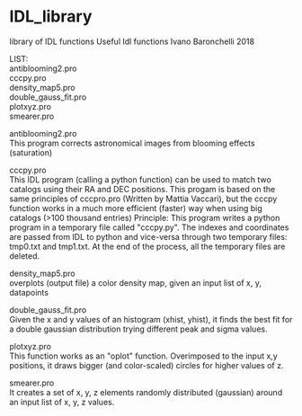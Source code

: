 # IDL_library
library of IDL functions
Useful Idl functions
Ivano Baronchelli 2018

LIST:     
antiblooming2.pro     
cccpy.pro     
density_map5.pro     
double_gauss_fit.pro     
plotxyz.pro     
smearer.pro     



antiblooming2.pro    
This program corrects astronomical images from blooming effects (saturation)

cccpy.pro    
This IDL program (calling a python function) can be used to match
two catalogs using their RA and DEC positions. 
This progam is based on the same principles of cccpro.pro (Written
by Mattia Vaccari), but the cccpy function works in a much more
efficient (faster) way when using big catalogs (>100 thousand entries) 
Principle:
This program writes a python program in a temporary file called
"cccpy.py". The indexes and coordinates are passed from IDL to
python and vice-versa through two temporary files: tmp0.txt and
tmp1.txt. 
At the end of the process, all the temporary files are deleted.


density_map5.pro    
overplots (output file) a color density map, given an input list of x, y, datapoints

double_gauss_fit.pro    
Given the x and y values of an histogram (xhist, yhist),
it finds the best fit for a double gaussian distribution trying
different peak and sigma values.

plotxyz.pro    
This function works as an "oplot" function. Overimposed to the input
x,y positions, it draws bigger (and color-scaled) circles for higher 
values of z. 

smearer.pro    
It creates a set of x, y, z elements randomly distributed (gaussian) 
around an input list of x, y, z values.





